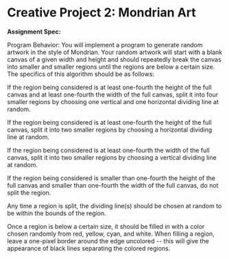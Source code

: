 # Creative Project 2: Mondrian Art

**Assignment Spec:**

Program Behavior:
You will implement a program to generate random artwork in the style of Mondrian. Your random artwork will start with a blank canvas of a given width and height and should repeatedly break the canvas into smaller and smaller regions until the regions are below a certain size. The specifics of this algorithm should be as follows:

If the region being considered is at least one-fourth the height of the full canvas and at least one-fourth the width of the full canvas, split it into four smaller regions by choosing one vertical and one horizontal dividing line at random.

If the region being considered is at least one-fourth the height of the full canvas, split it into two smaller regions by choosing a horizontal dividing line at random.

If the region being considered is at least one-fourth the width of the full canvas, split it into two smaller regions by choosing a vertical dividing line at random.

If the region being considered is smaller than one-fourth the height of the full canvas and smaller than one-fourth the width of the full canvas, do not split the region.

Any time a region is split, the dividing line(s) should be chosen at random to be within the bounds of the region.

Once a region is below a certain size, it should be filled in with a color chosen randomly from red, yellow, cyan, and white. When filling a region, leave a one-pixel border around the edge uncolored -- this will give the appearance of black lines separating the colored regions.
